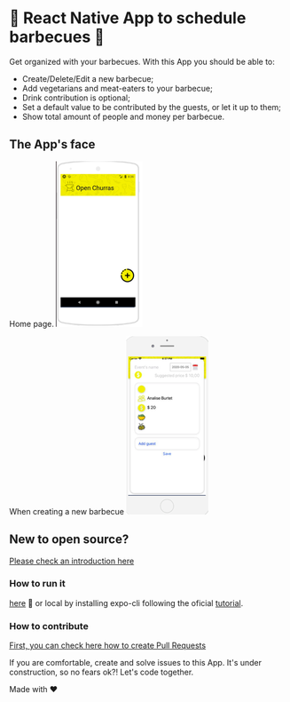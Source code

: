 # :meat_on_bone: React Native App to schedule barbecues :meat_on_bone:

Get organized with your barbecues. With this App you should be able to:

- Create/Delete/Edit a new barbecue;
- Add vegetarians and meat-eaters to your barbecue;
- Drink contribution is optional;
- Set a default value to be contributed by the guests, or let it up to them;
- Show total amount of people and money per barbecue.

## The App's face

Home page.
![Home page](https://github.com/analiseburtet/churras-app/blob/master/assets/rsz_screenshot_from_2020-05-05_20-36-12.png)

When creating a new barbecue
![creating a new event](https://github.com/analiseburtet/churras-app/blob/master/assets/rsz_screenshot_from_2020-05-05_20-37-01.png)


## New to open source? 

[Please check an introduction here](https://www.digitalocean.com/community/tutorial_series/an-introduction-to-open-source)

### How to run it

[here](https://snack.expo.io/@bolinhofrito/barbecue-app) :iphone:
or local by installing expo-cli following the oficial [tutorial](https://expo.io/learn).

### How to contribute

[First, you can check here how to create Pull Requests](https://www.digitalocean.com/community/tutorials/how-to-create-a-pull-request-on-github)

If you are comfortable, create and solve issues to this App. It's under construction, so no fears ok?!
Let's code together.

Made with :heart:
